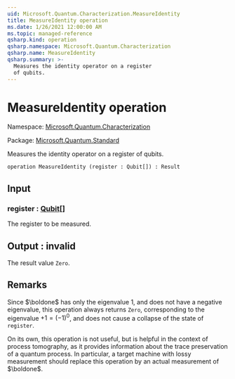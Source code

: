 ```yaml
---
uid: Microsoft.Quantum.Characterization.MeasureIdentity
title: MeasureIdentity operation
ms.date: 1/26/2021 12:00:00 AM
ms.topic: managed-reference
qsharp.kind: operation
qsharp.namespace: Microsoft.Quantum.Characterization
qsharp.name: MeasureIdentity
qsharp.summary: >-
  Measures the identity operator on a register
  of qubits.
---
```


# MeasureIdentity operation

Namespace: [Microsoft.Quantum.Characterization](xref:Microsoft.Quantum.Characterization)

Package: [Microsoft.Quantum.Standard](https://nuget.org/packages/Microsoft.Quantum.Standard)


Measures the identity operator on a registerof qubits.

```qsharp
operation MeasureIdentity (register : Qubit[]) : Result
```


## Input

### register : [Qubit](xref:microsoft.quantum.lang-ref.qubit)[]

The register to be measured.



## Output : __invalid<Result>__

The result value `Zero`.

## Remarks

Since $\boldone$ has only the eigenvalue $1$, and does nothave a negative eigenvalue, this operation always returns`Zero`, corresponding to the eigenvalue $+1 = (-1)^0$,and does not cause a collapse of the state of `register`.On its own, this operation is not useful, but is helpfulin the context of process tomography, as it providesinformation about the trace preservation of a quantum process.In particular, a target machine with lossy measurement shouldreplace this operation by an actual measurement of $\boldone$.